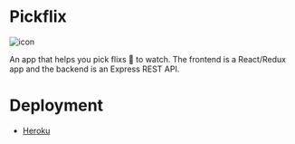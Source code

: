 # Pickflix

![icon](frontend/public/assets/pickflix-logo.png)

An app that helps you pick flixs 🍿 to watch.
The frontend is a React/Redux app and the backend is an Express REST API.


# Deployment
- [Heroku](https://dashboard.heroku.com/apps/crvouga-pickflix)

